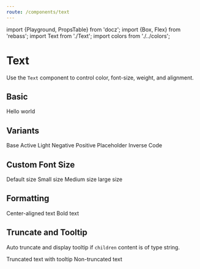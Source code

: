 ```yaml
---
route: /components/text
---
```


import {Playground, PropsTable} from 'docz';
import {Box, Flex} from 'rebass';
import Text from './Text';
import colors from './../colors';

# Text

Use the `Text` component to control color, font-size, weight, and alignment.

<PropsTable of={Text} />

## Basic

<Playground>
  <Text>Hello world</Text>
</Playground>

## Variants

<Playground>
  <Flex flexDirection="column">
    <Text variant="base">Base</Text>
    <Text variant="active">Active</Text>
    <Text variant="light">Light</Text>
    <Text variant="negative">Negative</Text>
    <Text variant="positive">Positive</Text>
    <Text variant="placeholder">Placeholder</Text>
    <Flex bg="black"><Text variant="inverse">Inverse</Text></Flex>
    <Text variant="code">Code</Text>
  </Flex>
</Playground>

## Custom Font Size

<Playground>
  <Flex flexDirection="column">
    <Text>Default size</Text>
    <Text fontSize="small">Small size</Text>
    <Text fontSize="medium">Medium size</Text>
    <Text fontSize="large">large size</Text>
  </Flex>
</Playground>

## Formatting

<Playground>
  <Flex flexDirection="column">
    <Text centered>Center-aligned text</Text>
    <Text bold>Bold text</Text>
  </Flex>
</Playground>

## Truncate and Tooltip

Auto truncate and display tooltip if `children` content is of type string.

<Playground>
  <Flex flexDirection="column">
    <Box bg={colors.grayLight} mb={2} width={100}>
      <Text truncate>Truncated text with tooltip</Text>
    </Box>
    <Box bg={colors.grayLight} width={100}>
      <Text>Non-truncated text</Text>
    </Box>
  </Flex>
</Playground>
